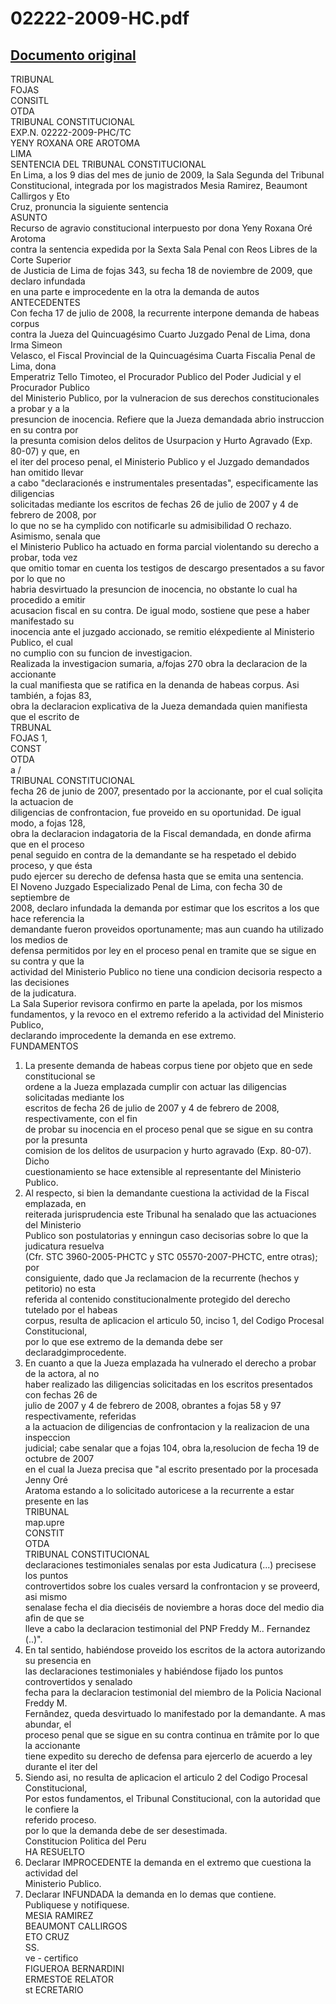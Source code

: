 
02222-2009-HC.pdf
=================
  
[Documento original](https://tc.gob.pe/jurisprudencia/2009/02222-2009-HC.pdf)  
---  
TRIBUNAL  
FOJAS  
CONSITL  
OTDA  
TRIBUNAL CONSTITUCIONAL  
EXP.N. 02222-2009-PHC/TC  
YENY ROXANA ORE AROTOMA  
LIMA  
SENTENCIA DEL TRIBUNAL CONSTITUCIONAL  
En Lima, a los 9 dias del mes de junio de 2009, la Sala Segunda del Tribunal  
Constitucional, integrada por los magistrados Mesia Ramirez, Beaumont Callirgos y Eto  
Cruz, pronuncia la siguiente sentencia  
ASUNTO  
Recurso de agravio constitucional interpuesto por dona Yeny Roxana Oré Arotoma  
contra la sentencia expedida por la Sexta Sala Penal con Reos Libres de la Corte Superior  
de Justicia de Lima de fojas 343, su fecha 18 de noviembre de 2009, que declaro infundada  
en una parte e improcedente en la otra la demanda de autos  
ANTECEDENTES  
Con fecha 17 de julio de 2008, la recurrente interpone demanda de habeas corpus  
contra la Jueza del Quincuagésimo Cuarto Juzgado Penal de Lima, dona Irma Simeon  
Velasco, el Fiscal Provincial de la Quincuagésima Cuarta Fiscalia Penal de Lima, dona  
Emperatriz Tello Timoteo, el Procurador Publico del Poder Judicial y el Procurador Publico  
del Ministerio Publico, por la vulneracion de sus derechos constitucionales a probar y a la  
presuncion de inocencia. Refiere que la Jueza demandada abrio instruccion en su contra por  
la presunta comision delos delitos de Usurpacion y Hurto Agravado (Exp. 80-07) y que, en  
el iter del proceso penal, el Ministerio Publico y el Juzgado demandados han omitido llevar  
a cabo "declaracionés e instrumentales presentadas", especificamente las diligencias  
solicitadas mediante los escritos de fechas 26 de julio de 2007 y 4 de febrero de 2008, por  
lo que no se ha cymplido con notificarle su admisibilidad O rechazo. Asimismo, senala que  
el Ministerio Publico ha actuado en forma parcial violentando su derecho a probar, toda vez  
que omitio tomar en cuenta los testigos de descargo presentados a su favor por lo que no  
habria desvirtuado la presuncion de inocencia, no obstante lo cual ha procedido a emitir  
acusacion fiscal en su contra. De igual modo, sostiene que pese a haber manifestado su  
inocencia ante el juzgado accionado, se remitio eléxpediente al Ministerio Publico, el cual  
no cumplio con su funcion de investigacion.  
Realizada la investigacion sumaria, a/fojas 270 obra la declaracion de la accionante  
la cual manifiesta que se ratifica en la denanda de habeas corpus. Asi también, a fojas 83,  
obra la declaracion explicativa de la Jueza demandada quien manifiesta que el escrito de  
TRBUNAL  
FOJAS 1,  
CONST  
OTDA  
a /  
TRIBUNAL CONSTITUCIONAL  
fecha 26 de junio de 2007, presentado por la accionante, por el cual soliçita la actuacion de  
diligencias de confrontacion, fue proveido en su oportunidad. De igual modo, a fojas 128,  
obra la declaracion indagatoria de la Fiscal demandada, en donde afirma que en el proceso  
penal seguido en contra de la demandante se ha respetado el debido proceso, y que ésta  
pudo ejercer su derecho de defensa hasta que se emita una sentencia.  
El Noveno Juzgado Especializado Penal de Lima, con fecha 30 de septiembre de  
2008, declaro infundada la demanda por estimar que los escritos a los que hace referencia la  
demandante fueron proveidos oportunamente; mas aun cuando ha utilizado los medios de  
defensa permitidos por ley en el proceso penal en tramite que se sigue en su contra y que la  
actividad del Ministerio Publico no tiene una condicion decisoria respecto a las decisiones  
de la judicatura.  
La Sala Superior revisora confirmo en parte la apelada, por los mismos  
fundamentos, y la revoco en el extremo referido a la actividad del Ministerio Publico,  
declarando improcedente la demanda en ese extremo.  
FUNDAMENTOS  
1. La presente demanda de habeas corpus tiene por objeto que en sede constitucional se  
ordene a la Jueza emplazada cumplir con actuar las diligencias solicitadas mediante los  
escritos de fecha 26 de julio de 2007 y 4 de febrero de 2008, respectivamente, con el fin  
de probar su inocencia en el proceso penal que se sigue en su contra por la presunta  
comision de los delitos de usurpacion y hurto agravado (Exp. 80-07). Dicho  
cuestionamiento se hace extensible al representante del Ministerio Publico.  
2. Al respecto, si bien la demandante cuestiona la actividad de la Fiscal emplazada, en  
reiterada jurisprudencia este Tribunal ha senalado que las actuaciones del Ministerio  
Publico son postulatorias y enningun caso decisorias sobre lo que la judicatura resuelva  
(Cfr. STC 3960-2005-PHCTC y STC 05570-2007-PHCTC, entre otras); por  
consiguiente, dado que Ja reclamacion de la recurrente (hechos y petitorio) no esta  
referida al contenido constitucionalmente protegido del derecho tutelado por el habeas  
corpus, resulta de aplicacion el articulo 50, inciso 1, del Codigo Procesal Constitucional,  
por lo que ese extremo de la demanda debe ser declaradgimprocedente.  
3. En cuanto a que la Jueza emplazada ha vulnerado el derecho a probar de la actora, al no  
haber realizado las diligencias solicitadas en los escritos presentados con fechas 26 de  
julio de 2007 y 4 de febrero de 2008, obrantes a fojas 58 y 97 respectivamente, referidas  
a la actuacion de diligencias de confrontacion y la realizacion de una inspeccion  
judicial; cabe senalar que a fojas 104, obra la,resolucion de fecha 19 de octubre de 2007  
en el cual la Jueza precisa que "al escrito presentado por la procesada Jenny Oré  
Aratoma estando a lo solicitado autoricese a la recurrente a estar presente en las  
TRIBUNAL  
map.upre  
CONSTIT  
OTDA  
TRIBUNAL CONSTITUCIONAL  
declaraciones testimoniales senalas por esta Judicatura (...) precisese los puntos  
controvertidos sobre los cuales versard la confrontacion y se proveerd, asi mismo  
senalase fecha el dia dieciséis de noviembre a horas doce del medio dia afin de que se  
lleve a cabo la declaracion testimonial del PNP Freddy M.. Fernandez (..)".  
4. En tal sentido, habiéndose proveido los escritos de la actora autorizando su presencia en  
las declaraciones testimoniales y habiéndose fijado los puntos controvertidos y senalado  
fecha para la declaracion testimonial del miembro de la Policia Nacional Freddy M.  
Fernândez, queda desvirtuado lo manifestado por la demandante. A mas abundar, el  
proceso penal que se sigue en su contra continua en trâmite por lo que la accionante  
tiene expedito su derecho de defensa para ejercerlo de acuerdo a ley durante el iter del  
5. Siendo asi, no resulta de aplicacion el articulo 2 del Codigo Procesal Constitucional,  
Por estos fundamentos, el Tribunal Constitucional, con la autoridad que le confiere la  
referido proceso.  
por lo que la demanda debe de ser desestimada.  
Constitucion Politica del Peru  
HA RESUELTO  
1. Declarar IMPROCEDENTE la demanda en el extremo que cuestiona la actividad del  
Ministerio Publico.  
2. Declarar INFUNDADA la demanda en lo demas que contiene.  
Publiquese y notifiquese.  
MESIA RAMIREZ  
BEAUMONT CALLIRGOS  
ETO CRUZ  
SS.  
ve - certifico  
FIGUEROA BERNARDINI  
ERMESTOE RELATOR  
st ECRETARIO